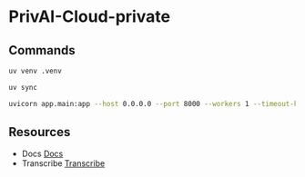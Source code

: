 # PrivAI-Cloud-private

## Commands

```bash
uv venv .venv

uv sync

uvicorn app.main:app --host 0.0.0.0 --port 8000 --workers 1 --timeout-keep-alive 75 --limit-concurrency 4
```

## Resources

- Docs [Docs](http://34.14.205.113:8000/docs)
- Transcribe [Transcribe](http://34.14.205.113:8000/transcribe)
